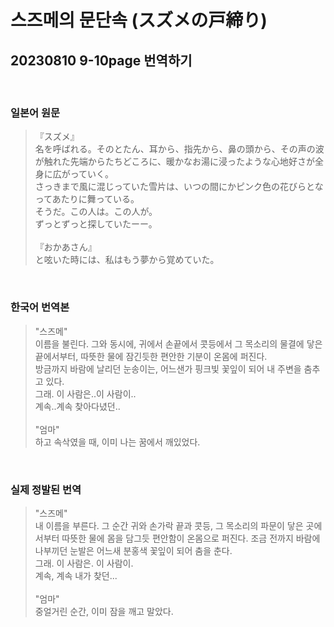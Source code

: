 # 스즈메의 문단속 (スズメの戸締り)
## 20230810 9-10page 번역하기


<br>

### 일본어 원문
> 『スズメ』<br>
> 名を呼ばれる。そのとたん、耳から、指先から、鼻の頭から、その声の波が触れた先端からたちどころに、暖かなお湯に浸ったような心地好さが全身に広がっていく。<br>
> さっきまで風に混じっていた雪片は、いつの間にかピンク色の花びらとなってあたりに舞っている。<br>
> そうだ。この人は。この人が。<br>
> ずっとずっと探していたーー。<br>
> <br>
> 『おかあさん』<br>
> と呟いた時には、私はもう夢から覚めていた。

<br>

 ### 한국어 번역본
> "스즈메"<br>
> 이름을 불린다. 그와 동시에, 귀에서 손끝에서 콧등에서 그 목소리의 물결에 닿은 끝에서부터, 따뜻한 물에 잠긴듯한 편안한 기분이 온몸에 퍼진다.<br>
> 방금까지 바람에 날리던 눈송이는, 어느샌가 핑크빛 꽃잎이 되어 내 주변을 춤추고 있다.<br>
> 그래. 이 사람은..이 사람이..<br>
> 계속..계속 찾아다녔던..<br>
> <br>
> "엄마"<br>
> 하고 속삭였을 때, 이미 나는 꿈에서 깨있었다.

<br>

### 실제 정발된 번역
> "스즈메"<br>
> 내 이름을 부른다. 그 순간 귀와 손가락 끝과 콧등, 그 목소리의 파문이 닿은 곳에서부터 따뜻한 물에 몸을 담그듯 편안함이 온몸으로 퍼진다. 조금 전까지 바람에 나부끼던 눈발은 어느새 분홍색 꽃잎이 되어 춤을 춘다.<br>
> 그래. 이 사람은. 이 사람이.<br>
> 계속, 계속 내가 찾던...<br>
> <br>
> "엄마"<br>
> 중얼거린 순간, 이미 잠을 깨고 말았다.